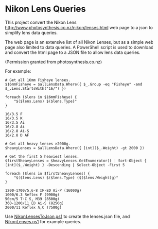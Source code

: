 # Nikon Lens Queries
This project convert the Nikon Lens http://www.photosynthesis.co.nz/nikon/lenses.html web page to a json to simplify lens data queries.

The web page is an extensive list of all Nikon Lenses, but as a simple web page also limited to data queries. A PowerShell script is used to download and convert the html page to a JSON file to allow lens data queries.

(Permission granted from photosynthesis.co.nz)

For example:
```
# Get all 16mm Fisheye lenses.
$16mmFisheye = $allLensData.Where({ $_.Group -eq "Fisheye" -and $_.Lens.StartsWith("16/") })

foreach ($lens in $16mmFisheye) {
    "$($lens.Lens) $($lens.Type)"
}
```

```
16/3.5 F
16/3.5 K
16/3.5 Ai
16/2.8 Ai
16/2.8 Ai-S
16/2.8 D AF
```

```
# Get all heavy lenses >2000g.
$heavyLenses = $allLensData.Where({ [int]($_.Weight) -gt 2000 })

# Get the first 5 heaviest lenses.
$first5heavyLenses = $heavyLenses.GetEnumerator() | Sort-Object { [int]($_.Weight) } -Descending | Select-Object -First 5

foreach ($lens in $first5heavyLenses) {
    "$($lens.Lens) $($lens.Type) ($($lens.Weight)g)"
}
```

```
1200-1700/5.6-8 IF-ED Ai-P (16000g)
1000/6.3 Reflex F (9900g)
50cm/5 T·C S, M39 (8500g)
360-1200/11 ED Ai-S (8250g)
2000/11 Reflex A,C (7500g)
```

Use [NikonLensesToJson.ps1](https://github.com/jurgen178/NikonLenses/blob/main/src/NikonLensesToJson.ps1) to create the lenses.json file, and [NikonLenses.ps1](https://github.com/jurgen178/NikonLenses/blob/main/src/NikonLenses.ps1) for example queries.
